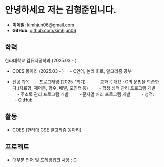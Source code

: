 # 안녕하세요 저는 김형준입니다.

- **이메일**: kimhjun06@gmail.com
- **GitHub**: [github.com/kimhjun06](https://github.com/kimhjun06)

## 학력

한라대학교 컴퓨터공학과 (2025.03 - )
- COES 동아리 (2025.03 - )
    - C언어, 논리 회로, 알고리즘 공부

- 전공 과목
    - 프로그래밍 (2025-1학기)
        - 교과목 개요 : C의 문법을 학습한다.(자료형, 제어문, 함수, 배열, 포인터 등)
        - 학생 성적 관리 프로그램 개발
        - 주소록 관리 프로그램 개발
        - 문자열 처리 프로그램 개발
        - 성적:
        - [GitHub](https://https://github.com/kimhjun06/Programming/tree/main/C_study)  

## 활동

- COES (한라대 CSE 알고리즘 동아리)

## 프로젝트
- 대부분 언어 및 프레임워크 사용 : C